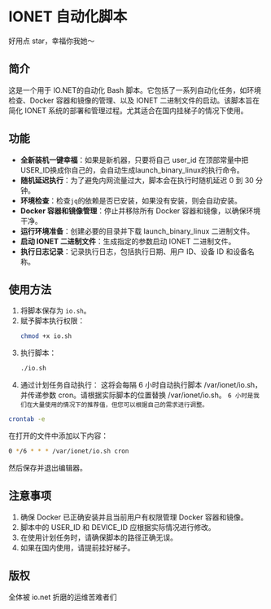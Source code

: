 # IONET 自动化脚本

好用点 star，幸福你我她～

## 简介

这是一个用于 IO.NET的自动化 Bash 脚本。它包括了一系列自动化任务，如环境检查、Docker 容器和镜像的管理、以及 IONET 二进制文件的启动。该脚本旨在简化 IONET 系统的部署和管理过程。尤其适合在国内挂梯子的情况下使用。

## 功能
- **全新装机一键幸福**：如果是新机器，只要将自己 user_id 在顶部常量中把USER_ID换成你自己的，会自动生成launch_binary_linux的执行命令。
- **随机延迟执行**：为了避免内网流量过大，脚本会在执行时随机延迟 0 到 30 分钟。
- **环境检查**：检查`jq`的依赖是否已安装，如果没有安装，则会自动安装。
- **Docker 容器和镜像管理**：停止并移除所有 Docker 容器和镜像，以确保环境干净。
- **运行环境准备**：创建必要的目录并下载 launch_binary_linux 二进制文件。
- **启动 IONET 二进制文件**：生成指定的参数启动 IONET 二进制文件。
- **执行日志记录**：记录执行日志，包括执行日期、用户 ID、设备 ID 和设备名称。


## 使用方法

1. 将脚本保存为 `io.sh`。
2. 赋予脚本执行权限：
   ```bash
   chmod +x io.sh
    ```
3. 执行脚本：
    ```bash
    ./io.sh
    ```
4. 通过计划任务自动执行：
这将会每隔 6 小时自动执行脚本 /var/ionet/io.sh，并传递参数 cron。请根据实际脚本的位置替换 /var/ionet/io.sh。
```6 小时是我们在大量使用的情况下的推荐值，但您可以根据自己的需求进行调整。```

```bash
crontab -e
```
在打开的文件中添加以下内容：
```bash
0 */6 * * * /var/ionet/io.sh cron
```
然后保存并退出编辑器。

## 注意事项
1. 确保 Docker 已正确安装并且当前用户有权限管理 Docker 容器和镜像。
2. 脚本中的 USER_ID 和 DEVICE_ID 应根据实际情况进行修改。
3. 在使用计划任务时，请确保脚本的路径正确无误。
4. 如果在国内使用，请提前挂好梯子。

## 版权
全体被 io.net 折磨的运维苦难者们


